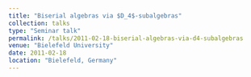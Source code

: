```yaml
---
title: "Biserial algebras via $D_4$-subalgebras"
collection: talks
type: "Seminar talk"
permalink: /talks/2011-02-18-biserial-algebras-via-d4-subalgebras
venue: "Bielefeld University"
date: 2011-02-18
location: "Bielefeld, Germany"
---
```

